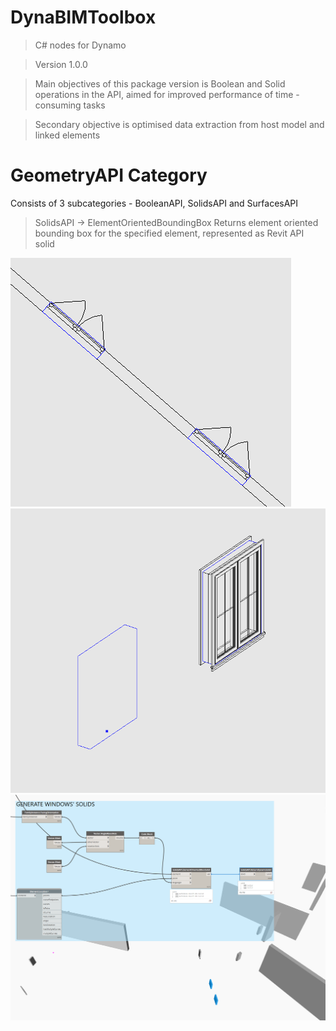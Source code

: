 # DynaBIMToolbox

> C# nodes for Dynamo

> Version 1.0.0

> Main objectives of this package version is Boolean and Solid operations in the API, aimed for improved performance of time - consuming tasks

> Secondary objective is optimised data extraction from host model and linked elements

# GeometryAPI Category
Consists of 3 subcategories - BooleanAPI, SolidsAPI and SurfacesAPI

> SolidsAPI -> ElementOrientedBoundingBox
> Returns element oriented bounding box for the specified element, represented as Revit API solid

![ElementOrientedBoundingBox](/images/ElementOrientedBoundingBox01.png)
![ElementOrientedBoundingBox](/images/ElementOrientedBoundingBox02.png)
![ElementOrientedBoundingBox](/images/ElementOrientedBoundingBox03.png)

